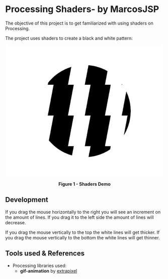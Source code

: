 # Processing Shaders- by MarcosJSP

The objective of this project is to get familiarized  with using shaders on Processing. 

The project uses shaders to create a black and white pattern:

<p align="center">
  <img align="center" src="readme assets/demo.gif" alt="Demo png"></img>
</p>
<p align="center">
   <b>Figure 1 - Shaders Demo</b>
</p>



## Development

If you drag the mouse horizontally to the right you will see an increment on the amount of lines. If you drag it to the left side the amount of lines will decrease.

If you drag the mouse vertically to the top the white lines will get thicker. If you drag the mouse vertically to the bottom the white lines will get thinner. 


## Tools used & References

- Processing libraries used:
  - **gif-animation** by [extrapixel](https://github.com/extrapixel)
